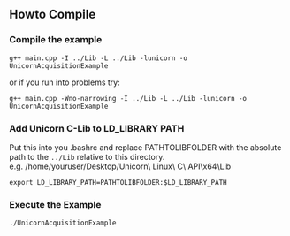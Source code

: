 ## Howto Compile

### Compile the example  

`g++ main.cpp -I ../Lib -L ../Lib -lunicorn -o UnicornAcquisitionExample`

or if you run into problems try:

`g++ main.cpp -Wno-narrowing -I ../Lib -L ../Lib -lunicorn -o UnicornAcquisitionExample`

### Add Unicorn C-Lib to LD_LIBRARY PATH
Put this into you .bashrc and replace PATHTOLIBFOLDER with the absolute path to the `../Lib` relative to this directory.  
e.g. /home/youruser/Desktop/Unicorn\ Linux\ C\ API\x64\Lib

`export LD_LIBRARY_PATH=PATHTOLIBFOLDER:$LD_LIBRARY_PATH`

### Execute the Example
`./UnicornAcquisitionExample`

